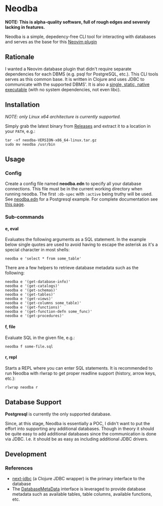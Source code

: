 # Neodba

**NOTE: This is alpha-quality software, full of rough edges and severely lacking in features.**

Neodba is a simple, depedency-free CLI tool for interacting with databases and serves as the base for this [Neovim plugin](https://github.com/thiru/neodba.nvim)

## Rationale

I wanted a Neovim database plugin that didn't require separate dependencies for each DBMS (e.g. psql for PostgreSQL, etc.). This CLI tools serves as this common base. It is written in Clojure and uses JDBC to communicate with the supported DBMS'. It is also a [single, static, native executable](https://www.graalvm.org/latest/reference-manual/native-image/guides/build-static-executables/) (with no system dependencies, not even libc).

## Installation

*NOTE: only Linux x64 architecture is currently supported.*

Simply grab the latest binary from [Releases](https://github.com/thiru/neodba/releases) and extract it to a location in your `PATH`, e.g.:

```shell
tar -xf neodba-VERSION-x86_64-linux.tar.gz
sudo mv neodba /usr/bin
```

## Usage

### Config

Create a config file named **neodba.edn** to specify all your database connections.
This file must be in the current working directory when running neodba.
The first `:db-spec` with `:active` being truthy will be used.
See [neodba.edn](./neodba.edn) for a Postgresql example.
For complete documentation see [this page](https://cljdoc.org/d/com.github.seancorfield/next.jdbc/CURRENT/api/next.jdbc#get-datasource).

### Sub-commands

#### e, eval

Evaluates the following arguments as a SQL statement.
In the example below single quotes are used to avoid having to escape the asterisk as it's a special character in most shells:

```shell
neodba e 'select * from some_table'
```

There are a few helpers to retrieve database metadata such as the following:

```shell
neodba e '(get-database-info)'
neodba e '(get-catalogs)'
neodba e '(get-schemas)'
neodba e '(get-tables)'
neodba e '(get-views)'
neodba e '(get-columns some_table)'
neodba e '(get-functions)'
neodba e '(get-function-defn some_func)'
neodba e '(get-procedures)'
```

#### f, file

Evaluate SQL in the given file, e.g.:

```shell
neodba f some-file.sql
```

#### r, repl

Starts a REPL where you can enter SQL statements.
It is recommended to run Neodba with rlwrap to get proper readline support (history, arrow keys, etc.):

```shell
rlwrap neodba r
```

## Database Support

**Postgresql** is currently the only supported database.

Since, at this stage, Neodba is essentially a POC, I didn't want to put the effort into supporting any additional databases. Though in theory it should be quite easy to add additional databases since the communication is done via JDBC. I.e. it should be as easy as including additional JDBC drivers.

## Development

### References

- [next-jdbc](https://github.com/seancorfield/next-jdbc) (a Clojure JDBC wrapper) is the primary interface to the database
- The [DatabaseMetaData](https://docs.oracle.com/en/java/javase/22/docs/api/java.sql/java/sql/DatabaseMetaData.html) interface is leveraged to provide database metadata such as available tables, table columns, available functions, etc.
